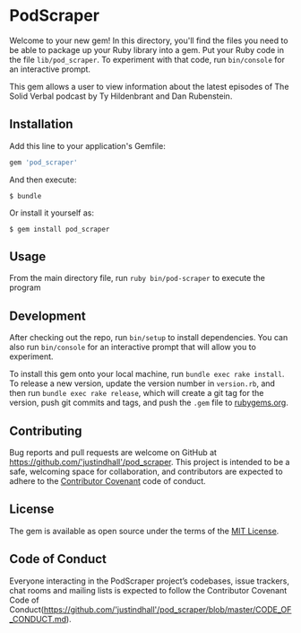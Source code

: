# PodScraper

Welcome to your new gem! In this directory, you'll find the files you need to be able to package up your Ruby library into a gem. Put your Ruby code in the file `lib/pod_scraper`. To experiment with that code, run `bin/console` for an interactive prompt.

This gem allows a user to view information about the latest episodes of The Solid Verbal podcast by Ty Hildenbrant and Dan Rubenstein.

## Installation

Add this line to your application's Gemfile:

```ruby
gem 'pod_scraper'
```

And then execute:

    $ bundle

Or install it yourself as:

    $ gem install pod_scraper

## Usage

From the main directory file, run ```ruby bin/pod-scraper``` to execute the program

## Development

After checking out the repo, run `bin/setup` to install dependencies. You can also run `bin/console` for an interactive prompt that will allow you to experiment.

To install this gem onto your local machine, run `bundle exec rake install`. To release a new version, update the version number in `version.rb`, and then run `bundle exec rake release`, which will create a git tag for the version, push git commits and tags, and push the `.gem` file to [rubygems.org](https://rubygems.org).

## Contributing

Bug reports and pull requests are welcome on GitHub at https://github.com/'justindhall'/pod_scraper. This project is intended to be a safe, welcoming space for collaboration, and contributors are expected to adhere to the [Contributor Covenant](http://contributor-covenant.org) code of conduct.

## License

The gem is available as open source under the terms of the [MIT License](https://opensource.org/licenses/MIT).

## Code of Conduct

Everyone interacting in the PodScraper project’s codebases, issue trackers, chat rooms and mailing lists is expected to follow the Contributor Covenant Code of Conduct(https://github.com/'justindhall'/pod_scraper/blob/master/CODE_OF_CONDUCT.md).
